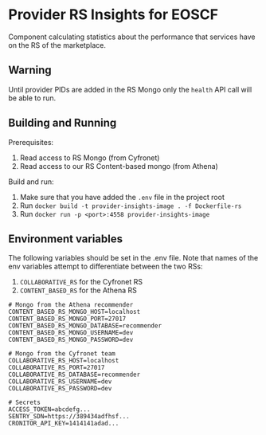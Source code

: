 # Provider RS Insights for EOSCF

Component calculating statistics about the performance that services have on the RS of the marketplace.

## Warning

Until provider PIDs are added in the RS Mongo only the `health` API call will be able to run.

## Building and Running

Prerequisites:

1. Read access to RS Mongo (from Cyfronet)
2. Read access to our RS Content-based mongo (from Athena)

Build and run:

1. Make sure that you have added the `.env` file in the project root
2. Run `docker build -t provider-insights-image . -f Dockerfile-rs`
3. Run `docker run -p <port>:4558 provider-insights-image`

## Environment variables

The following variables should be set in the .env file.
Note that names of the env variables attempt to differentiate between the two RSs:

1. `COLLABORATIVE_RS` for the Cyfronet RS
2. `CONTENT_BASED_RS` for the Athena RS

```shell
# Mongo from the Athena recommender
CONTENT_BASED_RS_MONGO_HOST=localhost
CONTENT_BASED_RS_MONGO_PORT=27017
CONTENT_BASED_RS_MONGO_DATABASE=recommender
CONTENT_BASED_RS_MONGO_USERNAME=dev
CONTENT_BASED_RS_MONGO_PASSWORD=dev

# Mongo from the Cyfronet team
COLLABORATIVE_RS_HOST=localhost
COLLABORATIVE_RS_PORT=27017
COLLABORATIVE_RS_DATABASE=recommender
COLLABORATIVE_RS_USERNAME=dev
COLLABORATIVE_RS_PASSWORD=dev

# Secrets
ACCESS_TOKEN=abcdefg...
SENTRY_SDN=https://389434adfhsf...
CRONITOR_API_KEY=1414141adad...
```
